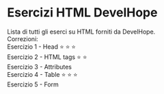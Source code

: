 # Esercizi HTML DevelHope

Lista di tutti gli eserci su HTML forniti da DevelHope.  
Correzioni:  
Esercizio 1 - Head :star: :star: :star:  
Esercizio 2 - HTML tags :star: :star:  
Esercizio 3 - Attributes  
Esercizio 4 - Table :star: :star: :star:   
Esercizio 5 - Form
